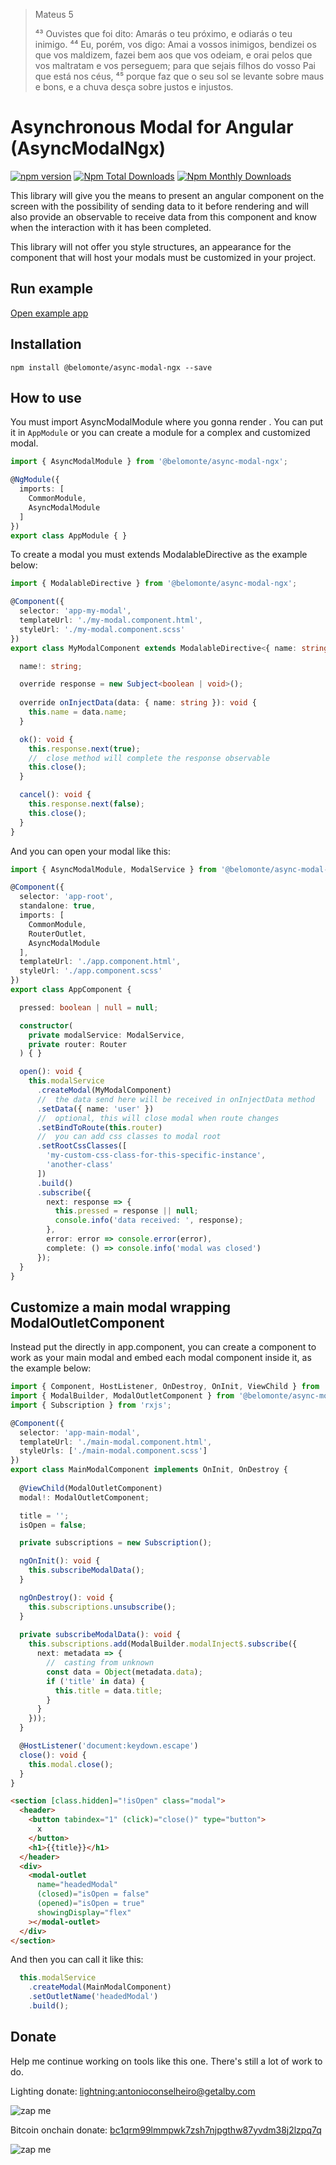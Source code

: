 > Mateus 5
>
> ⁴³ Ouvistes que foi dito: Amarás o teu próximo, e odiarás o teu inimigo. ⁴⁴ Eu, porém, vos digo: Amai a vossos inimigos, bendizei os que vos maldizem, fazei bem aos que vos odeiam, e orai pelos que vos maltratam e vos perseguem; para que sejais filhos do vosso Pai que está nos céus, ⁴⁵ porque faz que o seu sol se levante sobre maus e bons, e a chuva desça sobre justos e injustos.

# Asynchronous Modal for Angular (AsyncModalNgx)

[![npm version](https://badge.fury.io/js/@belomonte%2Fasync-modal-ngx.svg)](https://github.com/antonioconselheiro/async-modal-ngx)
[![Npm Total Downloads](https://img.shields.io/npm/dt/@belomonte/async-modal-ngx.svg)](https://github.com/antonioconselheiro/async-modal-ngx)
[![Npm Monthly Downloads](https://img.shields.io/npm/dm/@belomonte/async-modal-ngx.svg)](https://github.com/antonioconselheiro/async-modal-ngx)


This library will give you the means to present an angular component on the screen with the possibility of sending data to it before rendering and will also provide an observable to receive data from this component and know when the interaction with it has been completed.

This library will not offer you style structures, an appearance for the component that will host your modals must be customized in your project.

## Run example
[Open example app](https://antonioconselheiro.github.io/async-modal-ngx/working-example/browser/)

## Installation

`npm install @belomonte/async-modal-ngx --save`

## How to use

You must import AsyncModalModule where you gonna render <modal-outlet>. You can put it in `AppModule` or you can create a module for a complex and customized modal. 

```typescript
import { AsyncModalModule } from '@belomonte/async-modal-ngx';

@NgModule({
  imports: [
    CommonModule,
    AsyncModalModule
  ]
})
export class AppModule { }
```

To create a modal you must extends ModalableDirective as the example below:

```typescript
import { ModalableDirective } from '@belomonte/async-modal-ngx';

@Component({
  selector: 'app-my-modal',
  templateUrl: './my-modal.component.html',
  styleUrl: './my-modal.component.scss'
})
export class MyModalComponent extends ModalableDirective<{ name: string }, boolean> {

  name!: string;

  override response = new Subject<boolean | void>();
  
  override onInjectData(data: { name: string }): void {
    this.name = data.name;
  }

  ok(): void {
    this.response.next(true);
    //  close method will complete the response observable
    this.close();
  }

  cancel(): void {
    this.response.next(false);
    this.close();
  }
}
```

And you can open your modal like this:

```typescript
import { AsyncModalModule, ModalService } from '@belomonte/async-modal-ngx';

@Component({
  selector: 'app-root',
  standalone: true,
  imports: [
    CommonModule,
    RouterOutlet,
    AsyncModalModule
  ],
  templateUrl: './app.component.html',
  styleUrl: './app.component.scss'
})
export class AppComponent {

  pressed: boolean | null = null;

  constructor(
    private modalService: ModalService,
    private router: Router
  ) { }

  open(): void {
    this.modalService
      .createModal(MyModalComponent)
      //  the data send here will be received in onInjectData method
      .setData({ name: 'user' })
      //  optional, this will close modal when route changes
      .setBindToRoute(this.router)
      //  you can add css classes to modal root
      .setRootCssClasses([
        'my-custom-css-class-for-this-specific-instance',
        'another-class'
      ])
      .build()
      .subscribe({
        next: response => {
          this.pressed = response || null;
          console.info('data received: ', response);
        },
        error: error => console.error(error),
        complete: () => console.info('modal was closed')
      });
  }
}
```

## Customize a main modal wrapping ModalOutletComponent
Instead put the <modal-outlet> directly in app.component, you can create a component to work as your main modal and embed each modal component inside it, as the example below:

```typescript
import { Component, HostListener, OnDestroy, OnInit, ViewChild } from '@angular/core';
import { ModalBuilder, ModalOutletComponent } from '@belomonte/async-modal-ngx';
import { Subscription } from 'rxjs';

@Component({
  selector: 'app-main-modal',
  templateUrl: './main-modal.component.html',
  styleUrls: ['./main-modal.component.scss']
})
export class MainModalComponent implements OnInit, OnDestroy {
  
  @ViewChild(ModalOutletComponent)
  modal!: ModalOutletComponent;

  title = '';
  isOpen = false;

  private subscriptions = new Subscription();

  ngOnInit(): void {
    this.subscribeModalData();
  }

  ngOnDestroy(): void {
    this.subscriptions.unsubscribe();
  }
  
  private subscribeModalData(): void {
    this.subscriptions.add(ModalBuilder.modalInject$.subscribe({
      next: metadata => {
        //  casting from unknown
        const data = Object(metadata.data);
        if ('title' in data) {
          this.title = data.title;
        }
      }
    }));
  }

  @HostListener('document:keydown.escape')
  close(): void {
    this.modal.close();
  }
}
```

```html
<section [class.hidden]="!isOpen" class="modal">
  <header>
    <button tabindex="1" (click)="close()" type="button">
      x
    </button>
    <h1>{{title}}</h1>
  </header>
  <div>
    <modal-outlet
      name="headedModal"
      (closed)="isOpen = false"
      (opened)="isOpen = true"
      showingDisplay="flex"
    ></modal-outlet>
  </div>
</section>

```

And then you can call it like this:
```typescript
  this.modalService
    .createModal(MainModalComponent)
    .setOutletName('headedModal')
    .build();
```

## Donate
Help me continue working on tools like this one.
There's still a lot of work to do.

Lighting donate: <a href="lightning:antonioconselheiro@getalby.com">lightning:antonioconselheiro@getalby.com</a>

![zap me](https://raw.githubusercontent.com/antonioconselheiro/antonioconselheiro/main/img/qrcode-wallet-lighting.png)

Bitcoin onchain donate: <a href="bitcoin:bc1qrm99lmmpwk7zsh7njpgthw87yvdm38j2lzpq7q">bc1qrm99lmmpwk7zsh7njpgthw87yvdm38j2lzpq7q</a>

![zap me](https://raw.githubusercontent.com/antonioconselheiro/antonioconselheiro/main/img/qrcode-wallet-bitcoin.png)